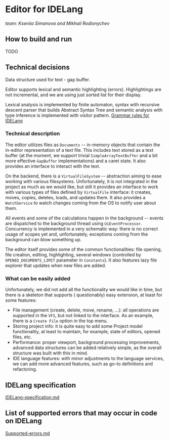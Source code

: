 # Editor for IDELang

*team: Kseniia Simanova and Mikhail Rodionychev*

## How to build and run

TODO

## Technical decisions

Data structure used for text - gap buffer.

Editor supports lexical and semantic highlighting (errors). Highlightings are not incremental, and
we are using just sorted list for their display.

Lexical analysis is implemented by finite automaton, syntax with recursive descent parser that builds Abstract Syntax
Tree
and semantic analysis with type inference is implemented with visitor pattern.
[Grammar rules for IDELang](./src/main/kotlin/language/Grammar.txt)

### Technical description

The editor utilizes files as `Documents` -- in-memory objects that contain the in-editor representation of a text file.
This includes text stored as a text buffer (at the moment, we support trivial `SimpleArrayTextBuffer` and a bit more
effective `GapBuffer` implementations) and a caret state. It also provides an interface to interact with the text.

On the backend, there is a `VirtualFileSystem` -- abstraction aiming to ease working with various filesystems.
Unfortunately, it is not integrated in the project as much as we would like, but still it provides an interface to work
with various types of files defined by `VirtualFile` interface: it creates, moves, copies, deletes, loads, and updates
them. It also provides a `WatchService` to watch changes coming from the OS to notify user about them.

All events and some of the calculations happen in the background -- events are dispatched to the background thread
using `UiEventProcessor`. Concurrency is implemented in a very schematic way: there is no correct usage of scopes yet
and, unfortunately, exceptions coming from the background can blow something up.

The editor itself provides some of the common functionalities: file opening, file creation, editing, highlighting,
several windows (controlled by `OPENED_DOCUMENTS_LIMIT` parameter in `Constants`). It also features lazy file explorer
that updates when new files are added.

### What can be easily added

Unfortunately, we did not add all the functionality we would like in time, but there is a skeleton that supports (
questionably) easy extension, at least for some features:

* File management (create, delete, move, rename, ...): all operations are supported in the `VFS`, but not linked to the
  interface. As an example, there is a `Create File` option in the top menu.
* Storing project info: it is quite easy to add some Project model functionality, at least to maintain, for example,
  state of editors, opened files, etc.
* Performance: proper viewport, background processing improvements, advanced data structures can be added relatively
  simple, as the overall structure was built with this in mind.
* IDE language features: with minor adjustments to the language services, we can add more advanced features, such as
  go-to definitions and refactoring.

## IDELang specification

[IDELang-specification.md](./IDELang-specification.md)

## List of supported errors that may occur in code on IDELang

[Supported-errors.md](./Supported-errors.md)